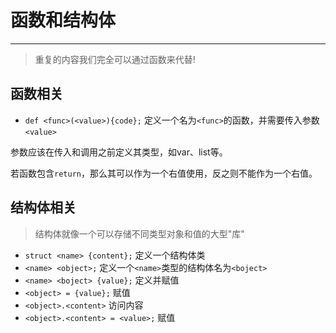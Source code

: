 # 函数和结构体
***
>重复的内容我们完全可以通过函数来代替!

## 函数相关
- `def <func>(<value>){code};` 定义一个名为`<func>`的函数，并需要传入参数`<value>`

参数应该在传入和调用之前定义其类型，如var、list等。

若函数包含`return`，那么其可以作为一个右值使用，反之则不能作为一个右值。

## 结构体相关
>结构体就像一个可以存储不同类型对象和值的大型"库"

- `struct <name> {content};` 定义一个结构体类
- `<name> <object>;` 定义一个`<name>`类型的结构体名为`<boject>`
- `<name> <boject> {value};` 定义并赋值
- `<object> = {value};` 赋值
- `<object>.<content>` 访问内容
- `<object>.<content> = <value>;` 赋值